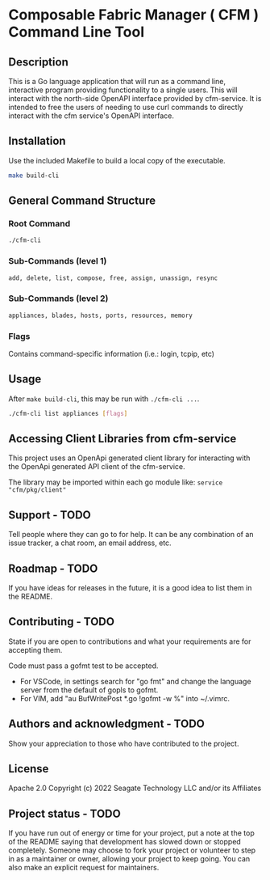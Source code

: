 # Composable Fabric Manager ( CFM ) Command Line Tool

## Description

This is a Go language application that will run as a command line, interactive program providing functionality to a single users. This will interact with the north-side OpenAPI interface provided by cfm-service. It is intended to free the users of needing to use curl commands to directly interact with the cfm service's OpenAPI interface.

## Installation

Use the included Makefile to build a local copy of the executable.

```bash
make build-cli
```

## General Command Structure

### Root Command

```bash
./cfm-cli
```

### Sub-Commands (level 1)

```bash
add, delete, list, compose, free, assign, unassign, resync
```

### Sub-Commands (level 2)

```bash
appliances, blades, hosts, ports, resources, memory
```

### Flags

Contains command-specific information (i.e.: login, tcpip, etc)

## Usage

After `make build-cli`, this may be run with `./cfm-cli ...`.

```bash
./cfm-cli list appliances [flags]
```

## Accessing Client Libraries from cfm-service

This project uses an OpenApi generated client library for interacting with the OpenApi generated API client of the cfm-service.

The library may be imported within each go module like:
`service "cfm/pkg/client"`

## Support - TODO

Tell people where they can go to for help. It can be any combination of an issue tracker, a chat room, an email address, etc.

## Roadmap - TODO

If you have ideas for releases in the future, it is a good idea to list them in the README.

## Contributing - TODO

State if you are open to contributions and what your requirements are for accepting them.

Code must pass a gofmt test to be accepted.

- For VSCode, in settings search for "go fmt" and change the language server from the default of gopls to gofmt.
- For VIM, add "au BufWritePost \*.go !gofmt -w %" into ~/.vimrc.

## Authors and acknowledgment - TODO

Show your appreciation to those who have contributed to the project.

## License

Apache 2.0
Copyright (c) 2022 Seagate Technology LLC and/or its Affiliates

## Project status - TODO

If you have run out of energy or time for your project, put a note at the top of the README saying that development has slowed down or stopped completely. Someone may choose to fork your project or volunteer to step in as a maintainer or owner, allowing your project to keep going. You can also make an explicit request for maintainers.

